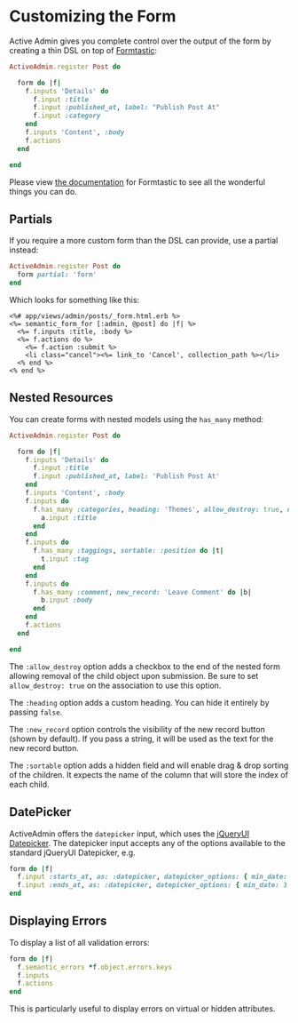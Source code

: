 # Customizing the Form

Active Admin gives you complete control over the output of the form by creating
a thin DSL on top of [Formtastic](https://github.com/justinfrench/formtastic):

```ruby
ActiveAdmin.register Post do

  form do |f|
    f.inputs 'Details' do
      f.input :title
      f.input :published_at, label: "Publish Post At"
      f.input :category
    end
    f.inputs 'Content', :body
    f.actions
  end

end
```

Please view [the documentation](http://github.com/justinfrench/formtastic)
for Formtastic to see all the wonderful things you can do.

## Partials

If you require a more custom form than the DSL can provide, use a partial instead:

```ruby
ActiveAdmin.register Post do
  form partial: 'form'
end
```

Which looks for something like this:

```erb
<%# app/views/admin/posts/_form.html.erb %>
<%= semantic_form_for [:admin, @post] do |f| %>
  <%= f.inputs :title, :body %>
  <%= f.actions do %>
    <%= f.action :submit %>
    <li class="cancel"><%= link_to 'Cancel', collection_path %></li>
  <% end %>
<% end %>
```

## Nested Resources

You can create forms with nested models using the `has_many` method:

```ruby
ActiveAdmin.register Post do

  form do |f|
    f.inputs 'Details' do
      f.input :title
      f.input :published_at, label: 'Publish Post At'
    end
    f.inputs 'Content', :body
    f.inputs do
      f.has_many :categories, heading: 'Themes', allow_destroy: true, new_record: false do |a|
        a.input :title
      end
    end
    f.inputs do
      f.has_many :taggings, sortable: :position do |t|
        t.input :tag
      end
    end
    f.inputs do
      f.has_many :comment, new_record: 'Leave Comment' do |b|
        b.input :body
      end
    end
    f.actions
  end

end
```

The `:allow_destroy` option adds a checkbox to the end of the nested form allowing
removal of the child object upon submission. Be sure to set `allow_destroy: true`
on the association to use this option.

The `:heading` option adds a custom heading. You can hide it entirely by passing `false`.

The `:new_record` option controls the visibility of the new record button (shown by default).
If you pass a string, it will be used as the text for the new record button.

The `:sortable` option adds a hidden field and will enable drag & drop sorting of the children. It 
expects the name of the column that will store the index of each child.

## DatePicker

ActiveAdmin offers the `datepicker` input, which uses the [jQueryUI Datepicker](http://jqueryui.com/datepicker/).
The datepicker input accepts any of the options available to the standard
jQueryUI Datepicker, e.g.

```ruby
form do |f|
  f.input :starts_at, as: :datepicker, datepicker_options: { min_date: "2013-10-8", max_date: 3.days.from_now.to_date }
  f.input :ends_at, as: :datepicker, datepicker_options: { min_date: 3.days.ago.to_date, max_date: "+1W +5D" }
end
```

## Displaying Errors

To display a list of all validation errors:

```ruby
form do |f|
  f.semantic_errors *f.object.errors.keys
  f.inputs
  f.actions
end
```

This is particularly useful to display errors on virtual or hidden attributes.
